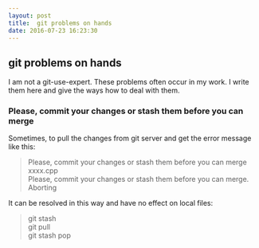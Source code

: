 ```yaml
---
layout: post
title:  git problems on hands
date: 2016-07-23 16:23:30
---
```


##  git problems on hands ##
I am not a git-use-expert. These problems often occur in my work. I write them here and give the ways how to deal with them.

### Please, commit your changes or stash them before you can merge

Sometimes, to pull the changes from git server and get the error message like this:
> Please, commit your changes or stash them before you can merge <br>
>     xxxx.cpp <br>
> Please, commit your changes or stash them before you can merge. <br>
> Aborting

It can be resolved in this way and have no effect on local files:
> git stash <br>
> git pull  <br>
> git stash pop <br>
